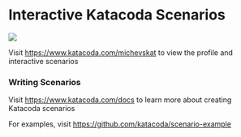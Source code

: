 # Interactive Katacoda Scenarios

[![](http://shields.katacoda.com/katacoda/michevskat/count.svg)](https://www.katacoda.com/michevskat "Get your profile on Katacoda.com")

Visit https://www.katacoda.com/michevskat to view the profile and interactive scenarios

### Writing Scenarios
Visit https://www.katacoda.com/docs to learn more about creating Katacoda scenarios

For examples, visit https://github.com/katacoda/scenario-example
